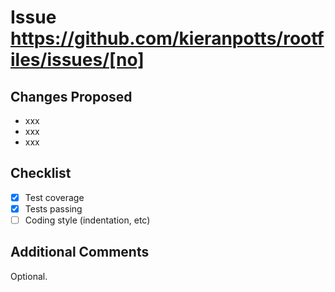 # Issue https://github.com/kieranpotts/rootfiles/issues/[no]


## Changes Proposed

- xxx
- xxx
- xxx

## Checklist

- [x] Test coverage
- [x] Tests passing
- [ ] Coding style (indentation, etc)

## Additional Comments

Optional.
